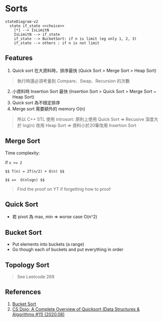 # Sorts

```mermaid
stateDiagram-v2
  state if_state <<choice>>
    [*] --> IsLimitN
    IsLimitN --> if_state
    if_state --> BucketSort: if n is limit (eg only 1, 2, 3)
    if_state --> others : if n is not limit
```

## Features

1. Quick sort 在大資料時，排序最快 (Quick Sort > Merge Sort > Heap Sort)
> 執行時還必須考量到 Compare、Swap、Recursion 的次數
2. 小資料時 Insertion Sort 最快 (Insertion Sort > Quick Sort > Merge Sort ~ Heap Sort)
3. Quick sort 為不穩定排序
4. Merge sort 需要額外的 memory O(n)

> 所以 C++ STL 使用 introsort: 
> 原則上使用 Quick Sort => 
> Recusive 深度大於 log(n) 改用 Heap Sort =>
> 資料小於20筆改用 Insertion Sort

## Merge Sort

Time complexity:

if `x >= 2`

`$$ T(n) = 2T(n/2) + O(n) $$`

`$$ =>  O(nlogn) $$`

> Find the proof on YT if forgetting how to proof

## Quick Sort

- 若 pivot 為 max, min => worse case O(n^2)

## Bucket Sort

- Put elements into buckets (a range)
- Go though each of buckets and put everything in order

## Topology Sort

> See Leetcode 269

## References

1. [Bucket Sort](https://youtu.be/ELrhrrCjDOA)
2. [CS Dojo; A Complete Overview of Quicksort (Data Structures & Algorithms #11) (2020.08)](https://youtu.be/0SkOjNaO1XY)
